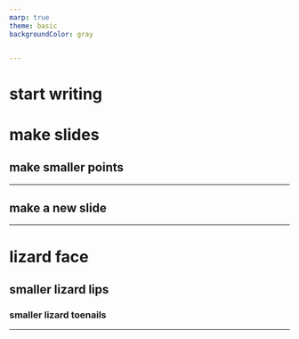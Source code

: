 ```yaml
---
marp: true
theme: basic
backgroundColor: gray


---
```



# start writing 

# make slides

## make smaller points 
---
make a new slide
---
---

# lizard face
## smaller lizard lips
### smaller lizard toenails
----